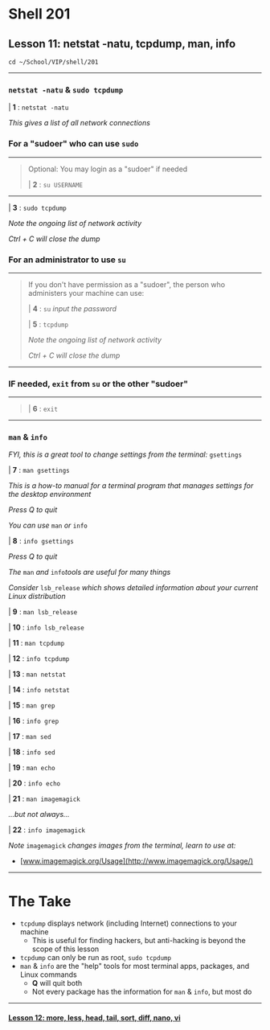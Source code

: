 # Shell 201
## Lesson 11: netstat -natu, tcpdump, man, info

`cd ~/School/VIP/shell/201`



___

### `netstat -natu` & `sudo tcpdump`

| **1** : `netstat -natu`

*This gives a list of all network connections*

### For a "sudoer" who can use `sudo`
>
___
> Optional: You may login as a "sudoer" if needed
>
> | **2** : `su USERNAME`
>
___

| **3** : `sudo tcpdump`

*Note the ongoing list of network activity*

*Ctrl + C will close the dump*

### For an administrator to use `su`
>
___
> If you don't have permission as a "sudoer", the person who administers your machine can use:
>
> | **4** : `su` *input the password*
>
> | **5** : `tcpdump`
>
> *Note the ongoing list of network activity*
>
> *Ctrl + C will close the dump*
>
___

### IF needed, `exit` from `su` or the other "sudoer"
>
___
>
> | **6** : `exit`
>
___

### `man` & `info`

*FYI, this is a great tool to change settings from the terminal:* `gsettings`

| **7** : `man gsettings`

*This is a how-to manual for a terminal program that manages settings for the desktop environment*

*Press Q to quit*

*You can use* `man` *or* `info`

| **8** : `info gsettings`

*Press Q to quit*

*The* `man` *and* `info`*tools are useful for many things*

*Consider* `lsb_release` *which shows detailed information about your current Linux distribution*

| **9** : `man lsb_release`

| **10** : `info lsb_release`

| **11** : `man tcpdump`

| **12** : `info tcpdump`

| **13** : `man netstat`

| **14** : `info netstat`

| **15** : `man grep`

| **16** : `info grep`

| **17** : `man sed`

| **18** : `info sed`

| **19** : `man echo`

| **20** : `info echo`

| **21** : `man imagemagick`

*...but not always...*

| **22** : `info imagemagick`

*Note* `imagemagick` *changes images from the terminal, learn to use at:*
- [www.imagemagick.org/Usage](http://www.imagemagick.org/Usage/)

___

# The Take

- `tcpdump` displays network (including Internet) connections to your machine
  - This is useful for finding hackers, but anti-hacking is beyond the scope of this lesson
- `tcpdump` can only be run as root, `sudo tcpdump`
- `man` & `info` are the "help" tools for most terminal apps, packages, and Linux commands
  - **Q** will quit both
  - Not every package has the information for `man` & `info`, but most do

___

#### [Lesson 12: more, less, head, tail, sort, diff, nano, vi](https://github.com/inkVerb/vip/blob/master/201-shell/Lesson-12.md)
